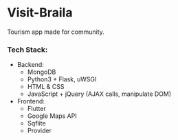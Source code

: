 # Visit-Braila
Tourism app made for community.

### Tech Stack:
- Backend:
  - MongoDB
  - Python3 + Flask, uWSGI
  - HTML & CSS
  - JavaScript + jQuery (AJAX calls, manipulate DOM)
- Frontend:
  - Flutter 
  - Google Maps API
  - Sqflite
  - Provider
